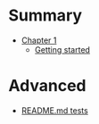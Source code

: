 # Summary

- [Chapter 1](chapter_1.md)
    - [Getting started](01_getting_started/02_article.md)

# Advanced

- [README.md tests](02_advanced/README.md)
